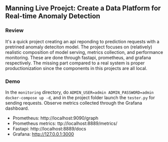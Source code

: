 ## Manning Live Proejct: Create a Data Platform for Real-time Anomaly Detection

### Review

It's a quick project creating an api reponding to prediction requests with a pretrined anomaly deteciton model. The project focuses on (relatively) realistic composition of model serving, metrics collection, and performance monitoring. These are done through fastapi, prometheus, and grafana respectively. The missing part compared to a real system is proper productionization since the components in this projects are all local.

### Demo

In the `monitoring` directory, do `ADMIN_USER=admin ADMIN_PASSWORD=admin docker-compose up -d`, and in the project folder launch the `tester.py` for sending requests. Observe metrics collected through the Grafana dashboard.

- Prometheus: http://localhost:9090/graph
- Prometheus metrics: ttp://localhost:8889/metrics/
- Fastapi: http://localhost:8889/docs
- Grafana: http://127.0.0.1:3000
